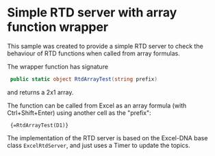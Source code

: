 # Simple RTD server with array function wrapper

This sample was created to provide a simple RTD server to check the behaviour of RTD functions when called from array formulas.

The wrapper function has signature
   ```cs
	public static object RtdArrayTest(string prefix)
   ```
and returns a 2x1 array.

The function can be called from Excel as an array formula (with Ctrl+Shift+Enter) using another cell as the "prefix":
   ```
    {=RtdArrayTest(D1)}
   ```

The implementation of the RTD server is based on the Excel-DNA base class `ExcelRtdServer`, and just uses a Timer to update the topics.
